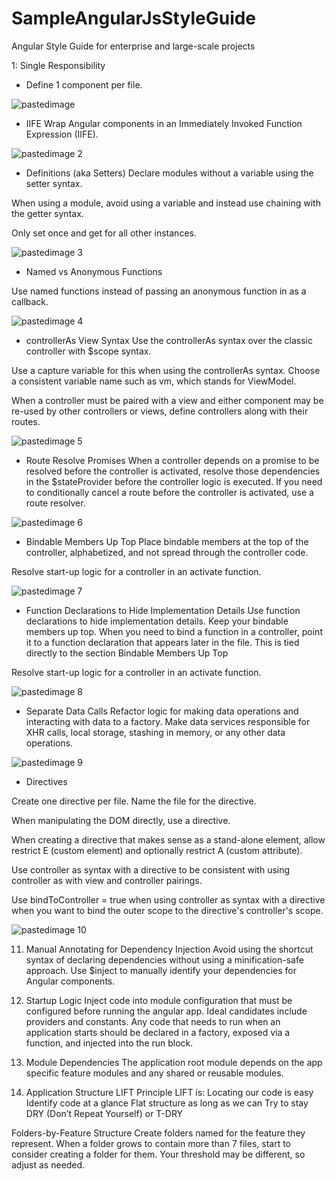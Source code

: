 # SampleAngularJsStyleGuide

Angular Style Guide for enterprise and large-scale projects

1: Single Responsibility
- Define 1 component per file.



![pastedimage](https://cloud.githubusercontent.com/assets/10474169/10745636/98f8b3f0-7c11-11e5-88e4-1006af091206.png)



- IIFE
Wrap Angular components in an Immediately Invoked Function Expression (IIFE).



![pastedimage 2](https://cloud.githubusercontent.com/assets/10474169/10745627/98de58a2-7c11-11e5-9d97-643d9bc10ca9.png)



- Definitions (aka Setters)
Declare modules without a variable using the setter syntax.



When using a module, avoid using a variable and instead use chaining with the getter syntax.



Only set once and get for all other instances.



 ![pastedimage 3](https://cloud.githubusercontent.com/assets/10474169/10745624/98dd7a90-7c11-11e5-94e2-5ace27084ad7.png)


- Named vs Anonymous Functions
 
Use named functions instead of passing an anonymous function in as a callback.


![pastedimage 4](https://cloud.githubusercontent.com/assets/10474169/10745626/98de4ea2-7c11-11e5-9d71-dbc372cbf7a6.png)



- controllerAs View Syntax
Use the controllerAs syntax over the classic controller with $scope syntax.



Use a capture variable for this when using the controllerAs syntax. Choose a consistent variable name such as vm, which stands for ViewModel.



When a controller must be paired with a view and either component may be re-used by other controllers or views, define controllers along with their routes.


![pastedimage 5](https://cloud.githubusercontent.com/assets/10474169/10745628/98df6ec2-7c11-11e5-89af-e6a75ec1a073.png)



- Route Resolve Promises
When a controller depends on a promise to be resolved before the controller is activated, resolve those dependencies in the $stateProvider before the controller logic is executed. If you need to conditionally cancel a route before the controller is activated, use a route resolver.


![pastedimage 6](https://cloud.githubusercontent.com/assets/10474169/10745629/98eb02e6-7c11-11e5-9b9b-b6422ad025b7.png)



- Bindable Members Up Top
Place bindable members at the top of the controller, alphabetized, and not spread through the controller code.



Resolve start-up logic for a controller in an activate function.


![pastedimage 7](https://cloud.githubusercontent.com/assets/10474169/10745633/98ec0826-7c11-11e5-96de-cb8468bb6dd8.png)




- Function Declarations to Hide Implementation Details
Use function declarations to hide implementation details. Keep your bindable members up top. When you need to bind a function in a controller, point it to a function declaration that appears later in the file. This is tied directly to the section Bindable Members Up Top



Resolve start-up logic for a controller in an activate function.


![pastedimage 8](https://cloud.githubusercontent.com/assets/10474169/10745630/98ebd0f4-7c11-11e5-8e01-db1cdba9ea62.png)



 
- Separate Data Calls
Refactor logic for making data operations and interacting with data to a factory. Make data services responsible for XHR calls, local storage, stashing in memory, or any other data operations.


![pastedimage 9](https://cloud.githubusercontent.com/assets/10474169/10745632/98ebfdae-7c11-11e5-8712-d0310414bd2e.png)




- Directives
 
Create one directive per file. Name the file for the directive.



When manipulating the DOM directly, use a directive. 



When creating a directive that makes sense as a stand-alone element, allow restrict E (custom element) and optionally restrict A (custom attribute).



Use controller as syntax with a directive to be consistent with using controller as with view and controller pairings.



Use bindToController = true when using controller as syntax with a directive when you want to bind the outer scope to the directive's controller's scope.


![pastedimage 10](https://cloud.githubusercontent.com/assets/10474169/10745631/98ebbe70-7c11-11e5-8040-de225a3c4d11.png)

11. Manual Annotating for Dependency Injection
Avoid using the shortcut syntax of declaring dependencies without using a minification-safe approach.
Use $inject to manually identify your dependencies for Angular components.


12. Startup Logic
Inject code into module configuration that must be configured before running the angular app. Ideal candidates include providers and constants.
Any code that needs to run when an application starts should be declared in a factory, exposed via a function, and injected into the run block.
 

 
13. Module Dependencies
​The application root module depends on the app specific feature modules and any shared or reusable modules.




14. Application Structure LIFT Principle
LIFT is:
Locating our code is easy
Identify code at a glance
Flat structure as long as we can
Try to stay DRY (Don’t Repeat Yourself) or T-DRY

Folders-by-Feature Structure
Create folders named for the feature they represent. When a folder grows to contain more than 7 files, start to consider creating a folder for them. Your threshold may be different, so adjust as needed.

